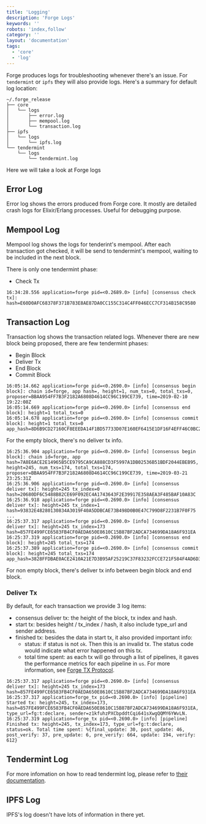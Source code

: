 ```yaml
---
title: 'Logging'
description: 'Forge Logs'
keywords: ''
robots: 'index,follow'
category: ''
layout: 'documentation'
tags:
  - 'core'
  - 'log'
---
```


Forge produces logs for troubleshooting whenever there's an issue. For `tendermint` or `ipfs` they will also provide logs. Here's a summary for default log location:

```
~/.forge_release
├── core
│   └── logs
│       ├── error.log
│       ├── mempool.log
│       └── transaction.log
├── ipfs
│   └── logs
│       └── ipfs.log
└── tendermint
    └── logs
        └── tendermint.log
```

Here we will take a look at Forge logs

## Error Log

Error log shows the errors produced from Forge core. It mostly are detailed crash logs for Elixir/Erlang processes. Useful for debugging purpose.

## Mempool Log

Mempool log shows the logs for tenderint's mempool. After each transaction got checked, it will be send to tendermint's mempool, waiting to be included in the next block.

There is only one tendermint phase:

- Check Tx

```
16:34:28.556 application=forge pid=<0.2689.0> [info] [consensus check tx]: hash=E60D0AFC68378F371B783E8AE87DA0CC155C314C4FF046ECC7CF314B158C9580
```

## Transaction Log

Transaction log shows the transaction related logs. Whenever there are new block being proposed, there are few tendermint phases:

- Begin Block
- Deliver Tx
- End Block
- Commit Block

```
16:05:14.662 application=forge pid=<0.2690.0> [info] [consensus begin block]: chain id=forge, app hash=, height=1, num_txs=0, total_txs=0, proposer=BBAA954FF7B3F2182A6808D4614CC96C199CE739, time=2019-02-10 19:22:08Z
16:05:14.669 application=forge pid=<0.2690.0> [info] [consensus end block]: height=1 total_txs=0
16:05:14.678 application=forge pid=<0.2690.0> [info] [consensus commit block]: height=1 total_txs=0 app_hash=8D6B9CD27160CF8EEEDA14F1BD57733D07E160EF6415E1DF16F4EFF46C0BC2C3
```

For the empty block, there's no deliver tx info.

```
16:25:36.904 application=forge pid=<0.2690.0> [info] [consensus begin block]: chain id=forge, app hash=7A8E6ACE2E14965B5CE9795CA9CA888CD3F5997A1DB02536B51BDF2044EBEB95, height=245, num_txs=174, total_txs=174, proposer=BBAA954FF7B3F2182A6808D4614CC96C199CE739, time=2019-03-21 23:25:31Z
16:25:36.906 application=forge pid=<0.2690.0> [info] [consensus deliver tx]: height=245 tx_index=0 hash=20680DF6C5488B82CE69F092EC4A1743643F2E39917E358AEA3F485BAF10A83C
16:25:36.918 application=forge pid=<0.2690.0> [info] [consensus deliver tx]: height=245 tx_index=1 hash=93832E48280130834A3019F40A5DDBCAE73B498D0B0E47C799D8F2231B7F0F75
...
16:25:37.317 application=forge pid=<0.2690.0> [info] [consensus deliver tx]: height=245 tx_index=173 hash=857FE499FCE6583FB4CF0AEDA650E8610C15B87BF2ADCA734699DA18A6F931EA
16:25:37.319 application=forge pid=<0.2690.0> [info] [consensus end block]: height=245 total_txs=174
16:25:37.389 application=forge pid=<0.2690.0> [info] [consensus commit block]: height=245 total_txs=174 app_hash=3828FFDBAE0ACE2410A21E7D3B95AF25219C37F83232FCCE721F584F4AD6D3F6
```

For non empty block, there's deliver tx info between begin block and end block.

### Deliver Tx

By default, for each transaction we provide 3 log items:

- consensus deliver tx: the height of the block, tx index and hash.
- start tx: besides height / tx_index / hash, it also include type_url and sender address.
- finished tx: besides the data in start tx, it also provided important info:
  - status: if status is not `ok`. Then this is an invalid tx. The status code would indicate what error happened on this tx.
  - total time spent: as each tx will go through a list of pipelines, it gaves the performance metrics for each pipeline in `us`. For more information, see [Forge TX Protocol](../../concepts/tx_protocol).

```
16:25:37.317 application=forge pid=<0.2690.0> [info] [consensus deliver tx]: height=245 tx_index=173 hash=857FE499FCE6583FB4CF0AEDA650E8610C15B87BF2ADCA734699DA18A6F931EA
16:25:37.317 application=forge_tx pid=<0.2690.0> [info] [pipeline] Started tx: height=245, tx_index=173, hash=857FE499FCE6583FB4CF0AEDA650E8610C15B87BF2ADCA734699DA18A6F931EA, type_url=fg:t:declare, sender=z1kfuhzPXCbpddtCqi641sXwgQQMY6YWvLN.
16:25:37.319 application=forge_tx pid=<0.2690.0> [info] [pipeline] Finished tx: height=245, tx_index=173, type_url=fg:t:declare, status=ok. Total time spent: %{final_update: 30, post_update: 46, post_verify: 37, pre_update: 6, pre_verify: 664, update: 194, verify: 612}
```

## Tendermint Log

For more infomation on how to read tendermint log, please refer to [their documentation](https://tendermint.com/docs/tendermint-core/how-to-read-logs.html#walkabout-example).

## IPFS Log

IPFS's log doesn't have lots of information in there yet.
